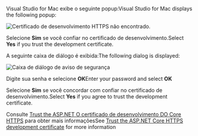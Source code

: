 <span data-ttu-id="d0f89-101">Visual Studio for Mac exibe o seguinte popup:</span><span class="sxs-lookup"><span data-stu-id="d0f89-101">Visual Studio for Mac displays the following popup:</span></span>

![Certificado de desenvolvimento HTTPS não encontrado.](~/getting-started/_static/trustCertMac.png)

<span data-ttu-id="d0f89-104">Selecione **Sim** se você confiar no certificado de desenvolvimento.</span><span class="sxs-lookup"><span data-stu-id="d0f89-104">Select **Yes** if you trust the development certificate.</span></span>

<span data-ttu-id="d0f89-105">A seguinte caixa de diálogo é exibida:</span><span class="sxs-lookup"><span data-stu-id="d0f89-105">The following dialog is displayed:</span></span>

![Caixa de diálogo de aviso de segurança](~/getting-started/_static/certMac.png)

<span data-ttu-id="d0f89-107">Digite sua senha e selecione **OK**</span><span class="sxs-lookup"><span data-stu-id="d0f89-107">Enter your password and select **OK**</span></span>

<span data-ttu-id="d0f89-108">Selecione **Sim** se você concordar com confiar no certificado de desenvolvimento.</span><span class="sxs-lookup"><span data-stu-id="d0f89-108">Select **Yes** if you agree to trust the development certificate.</span></span>

<span data-ttu-id="d0f89-109">Consulte [Trust the ASP.NET O certificado de desenvolvimento DO Core HTTPS](xref:security/enforcing-ssl#trust-the-aspnet-core-https-development-certificate-on-windows-and-macos) para obter mais informações</span><span class="sxs-lookup"><span data-stu-id="d0f89-109">See [Trust the ASP.NET Core HTTPS development certificate](xref:security/enforcing-ssl#trust-the-aspnet-core-https-development-certificate-on-windows-and-macos) for more information</span></span>